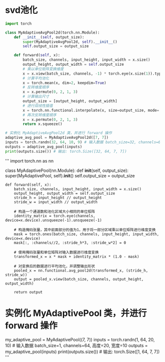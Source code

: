 # svd池化

```python
import torch

class MyAdaptiveAvgPool2d(torch.nn.Module):
    def __init__(self, output_size):
        super(MyAdaptiveAvgPool2d, self).__init__()
        self.output_size = output_size

    def forward(self, x):
        batch_size, channels, input_height, input_width = x.size()
        output_height, output_width = self.output_size
        # 乘以单位矩阵变换维度
        x = x.view(batch_size, channels, -1) * torch.eye(x.size(1)).type_as(x)
        # 计算平均池化
        x = torch.mean(x, dim=2, keepdim=True)
        # 反转维度顺序
        x = x.permute(0, 2, 1, 3)
        # 计算输出尺寸
        output_size = [output_height, output_width]
        # 进行双线性插值
        x = torch.nn.functional.interpolate(x, size=output_size, mode='bilinear', align_corners=True)
        # 再次反转维度顺序
        x = x.permute(0, 2, 1, 3)
        return x.squeeze()

# 实例化 MyAdaptiveAvgPool2d 类，并进行 forward 操作
adaptive_avg_pool = MyAdaptiveAvgPool2d([7, 7])
inputs = torch.randn(32, 64, 10, 9) # 输入数据 batch_size=32, channels=64, 高度=10, 宽度=9
outputs = adaptive_avg_pool(inputs)
print(outputs.size()) # 输出: torch.Size([32, 64, 7, 7])
```
'''
import torch.nn as nn

class MyAdaptivePool(nn.Module):
    def __init__(self, output_size):
        super(MyAdaptivePool, self).__init__()
        self.output_size = output_size

    def forward(self, x):
        batch_size, channels, input_height, input_width = x.size()
        output_height, output_width = self.output_size
        stride_h = input_height // output_height
        stride_w = input_width // output_width

        # 构造一个通道数和池化区域大小相同的单位矩阵
        identity_matrix = torch.eye(channels, device=x.device).unsqueeze(-1).unsqueeze(-1)

        # 构造掩码张量，其中前面部分的值为1，用于将一部分区域乘以单位矩阵进行维度变换
        mask = torch.ones(batch_size, channels, input_height, input_width, device=x.device)
        mask[:, :channels//2, :stride_h*3, :stride_w*2] = 0

        # 使用掩码张量和单位矩阵对输入数据进行维度变换
        transformed_x = x * mask + identity_matrix * (1.0 - mask)
        
        # 对变换后的数据进行平均池化，并调整输出形状
        pooled_x = nn.functional.avg_pool2d(transformed_x, (stride_h, stride_w))
        output = pooled_x.view(batch_size, channels, output_height, output_width)

        return output

# 实例化 MyAdaptivePool 类，并进行 forward 操作
my_adaptive_pool = MyAdaptivePool((7, 7))
inputs = torch.randn(1, 64, 20, 10) # 输入数据 batch_size=1, channels=64, 高度=20, 宽度=10
outputs = my_adaptive_pool(inputs)
print(outputs.size()) # 输出: torch.Size([1, 64, 7, 7])
'''
